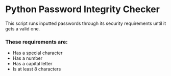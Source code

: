 # Python Password Integrity Checker

This script runs inputted passwords through its security requirements until it gets a valid one.

### These requirements are:
- Has a special character
- Has a number
- Has a capital letter
- Is at least 8 characters

